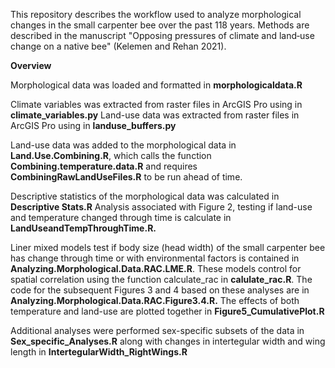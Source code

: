 This repository describes the workflow used to analyze morphological changes in the small carpenter bee over the past 118 years. Methods are described in the manuscript "Opposing pressures of climate and land‐use change on a native bee" (Kelemen and Rehan 2021).


**Overview**

Morphological data was loaded and formatted in **morphologicaldata.R**

Climate variables was extracted from raster files in ArcGIS Pro using in **climate_variables.py**
Land-use data was extracted from raster files in ArcGIS Pro using in **landuse_buffers.py**

Land-use data was added to the morphological data in **Land.Use.Combining.R**, which calls the function **Combining.temperature.data.R** and requires **CombiningRawLandUseFiles.R** to be run ahead of time.

Descriptive statistics of the morphological data was calculated in **Descriptive Stats.R**
Analysis associated with Figure 2, testing if land-use and temperature changed through time is calculate in **LandUseandTempThroughTime.R.**

Liner mixed models test if body size (head width) of the small carpenter bee has change through time or with environmental factors is contained in **Analyzing.Morphological.Data.RAC.LME.R**. These models control for spatial correlation using the function calculate_rac in **calulate_rac.R**. The code for the subsequent Figures 3 and 4 based on these analyses are in **Analyzing.Morphological.Data.RAC.Figure3.4.R.** The effects of both temperature and land-use are plotted together in **Figure5_CumulativePlot.R**

Additional analyses were performed sex-specific subsets of the data in **Sex_specific_Analyses.R** along with changes in intertegular width and wing length in **IntertegularWidth_RightWings.R**
